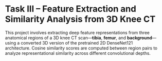 # Task III – Feature Extraction and Similarity Analysis from 3D Knee CT

This project involves extracting deep feature representations from three anatomical regions of a 3D knee CT scan—**tibia**, **femur**, and **background**—using a converted 3D version of the pretrained 2D DenseNet121 architecture. Cosine similarity scores are computed between region pairs to analyze representational similarity across different convolutional depths.
